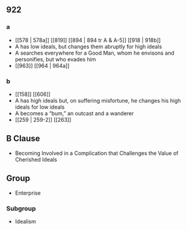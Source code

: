 ## 922
### a
- [[578 | 578a]] [[819]] [[894 | 894 tr A &amp; A-5]] [[918 | 918b]] 
- A has low ideals, but changes them abruptly for high ideals
- A searches everywhere for a Good Man, whom he envisons and personifies, but who evades him
- [[963]] [[964 | 964a]] 

### b
- [[158]] [[606]] 
- A has high ideals but, on suffering misfortune, he changes his high ideals for low ideals
- A becomes a “bum,” an outcast and a wanderer
- [[259 | 259-2]] [[263]] 

## B Clause
- Becoming Involved in a Complication that Challenges the Value of Cherished Ideals

## Group
- Enterprise

### Subgroup
- Idealism

